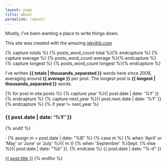 ```yaml
---
layout: page
title: About
permalink: /about/
---
```


Mostly, I've been wanting a place to write things down.

This site was created with the amazing [jekyllrb.com](http://jekyllrb.com/)

<div id="blog-archives">

{% capture totals %} {% posts_word_count total %}{% endcapture %}
{% capture average %} {% posts_word_count average %}{% endcapture %}
{% capture longest %} {% posts_word_count longest %}{% endcapture %}

I've written <strong>{{ totals | thousands_separated }}</strong> words here since 2008, averaging around <strong>{{ average }}</strong> per post. The longest post is <strong>{{ longest | thousands_separated }}</strong> words.

{% for post in site.posts %}
{% capture year %}{{ post.date | date: '%Y' }}{% endcapture %}
{% capture next_year %}{{ post.next.date | date: '%Y' }}{% endcapture %}
{% if year != next_year %}
<h3>{{ post.date | date: '%Y' }}</h3>
{% endif %}

&middot; <time>
{% assign m = post.date | date: "%B" %}
{% case m %}
{% when 'April' or 'May' or 'June' or 'July' %}{{ m }}
{% when 'September' %}Sept.
{% else %}{{ post.date | date: "%b" }}.
{% endcase %}
{{ post.date | date: "%-d" }}
</time>


<a href="{{ post.url }}">{{ post.title }}</a>
{% endfor %}
</div>


